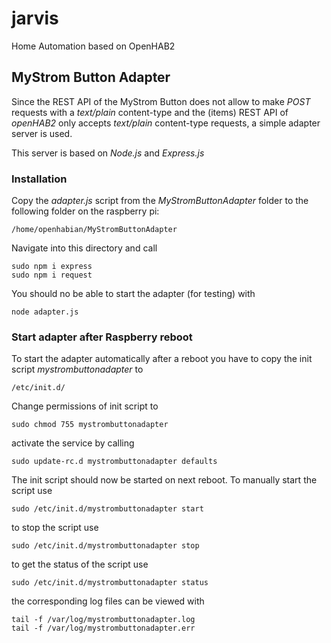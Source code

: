 # jarvis
Home Automation based on OpenHAB2

## MyStrom Button Adapter
Since the REST API of the MyStrom Button does not allow to make _POST_ requests with a _text/plain_ content-type and the (items) REST API of _openHAB2_ only accepts _text/plain_ content-type requests, a simple adapter server is used.

This server is based on _Node.js_ and _Express.js_

### Installation
Copy the _adapter.js_ script from the _MyStromButtonAdapter_ folder to the following folder on the raspberry pi:

```
/home/openhabian/MyStromButtonAdapter
```
Navigate into this directory and call

```
sudo npm i express
sudo npm i request
```
You should no be able to start the adapter (for testing) with
```
node adapter.js
```

### Start adapter after Raspberry reboot
To start the adapter automatically after a reboot you have to copy the init script _mystrombuttonadapter_ to
```
/etc/init.d/
```
Change permissions of init script to
```
sudo chmod 755 mystrombuttonadapter
```
activate the service by calling
```
sudo update-rc.d mystrombuttonadapter defaults
```
The init script should now be started on next reboot. To manually start the script use
```
sudo /etc/init.d/mystrombuttonadapter start
```
to stop the script use
```
sudo /etc/init.d/mystrombuttonadapter stop
```
to get the status of the script use
```
sudo /etc/init.d/mystrombuttonadapter status
```
the corresponding log files can be viewed with
```
tail -f /var/log/mystrombuttonadapter.log
tail -f /var/log/mystrombuttonadapter.err
```
